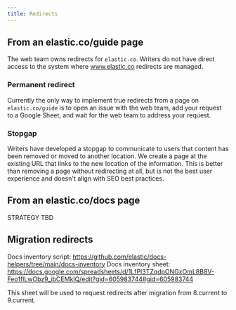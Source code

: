 ```yaml
---
title: Redirects
---
```


## From an elastic.co/guide page

The web team owns redirects for `elastic.co`. Writers do not have direct access to the system where www.elastic.co redirects are managed.

### Permanent redirect

Currently the only way to implement true redirects from a page on `elastic.co/guide` is to open an issue with the web team, add your request to a Google Sheet, and wait for the web team to address your request.

### Stopgap

Writers have developed a stopgap to communicate to users that content has been removed or moved to another location. We create a page at the existing URL that links to the new location of the information. This is better than removing a page without redirecting at all, but is not the best user experience and doesn't align with SEO best practices.

## From an elastic.co/docs page

STRATEGY TBD

## Migration redirects

Docs inventory script: https://github.com/elastic/docs-helpers/tree/main/docs-inventory
Docs inventory sheet: https://docs.google.com/spreadsheets/d/1LfPI3TZqdpONGxOmL8B8V-Feo1flLwObz9_ibCEMkIQ/edit?gid=605983744#gid=605983744

This sheet will be used to request redirects after migration from 8.current to 9.current.